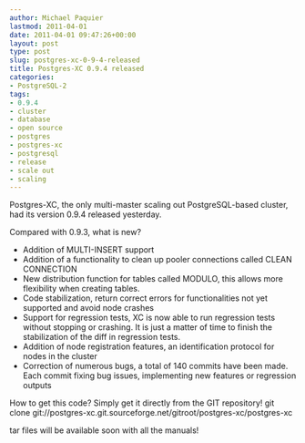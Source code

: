 ```yaml
---
author: Michael Paquier
lastmod: 2011-04-01
date: 2011-04-01 09:47:26+00:00
layout: post
type: post
slug: postgres-xc-0-9-4-released
title: Postgres-XC 0.9.4 released
categories:
- PostgreSQL-2
tags:
- 0.9.4
- cluster
- database
- open source
- postgres
- postgres-xc
- postgresql
- release
- scale out
- scaling
---
```


Postgres-XC, the only multi-master scaling out PostgreSQL-based cluster, had its version 0.9.4 released yesterday.

Compared with 0.9.3, what is new?

  * Addition of MULTI-INSERT support
  * Addition of a functionality to clean up pooler connections called CLEAN CONNECTION
  * New distribution function for tables called MODULO, this allows more flexibility when creating tables.
  * Code stabilization, return correct errors for functionalities not yet supported and avoid node crashes
  * Support for regression tests, XC is now able to run regression tests without stopping or crashing. It is just a matter of time to finish the stabilization of the diff in regression tests.
  * Addition of node registration features, an identification protocol for nodes in the cluster
  * Correction of numerous bugs, a total of 140 commits have been made. Each commit fixing bug issues, implementing new features or regression outputs

How to get this code? Simply get it directly from the GIT repository!
    git clone git://postgres-xc.git.sourceforge.net/gitroot/postgres-xc/postgres-xc

tar files will be available soon with all the manuals!

